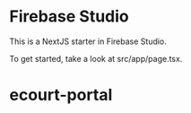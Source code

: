 # Firebase Studio

This is a NextJS starter in Firebase Studio.

To get started, take a look at src/app/page.tsx.
# ecourt-portal
